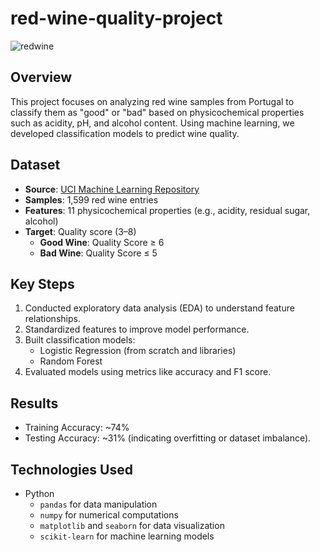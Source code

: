 # **red-wine-quality-project**

![redwine](https://github.com/user-attachments/assets/56e4ed15-66d2-4f34-9291-8e78cfa3ccec)

## **Overview**
This project focuses on analyzing red wine samples from Portugal to classify them as "good" or "bad" based on physicochemical properties such as acidity, pH, and alcohol content. Using machine learning, we developed classification models to predict wine quality.

## **Dataset**
- **Source**: [UCI Machine Learning Repository](https://www.kaggle.com/uciml/red-wine-quality-cortez-et-al-2009)
- **Samples**: 1,599 red wine entries
- **Features**: 11 physicochemical properties (e.g., acidity, residual sugar, alcohol)
- **Target**: Quality score (3–8)
  - **Good Wine**: Quality Score ≥ 6
  - **Bad Wine**: Quality Score ≤ 5

## **Key Steps**
1. Conducted exploratory data analysis (EDA) to understand feature relationships.
2. Standardized features to improve model performance.
3. Built classification models:
   - Logistic Regression (from scratch and libraries)
   - Random Forest
4. Evaluated models using metrics like accuracy and F1 score.

## **Results**
- Training Accuracy: ~74%
- Testing Accuracy: ~31% (indicating overfitting or dataset imbalance).

## **Technologies Used**
- Python
  - `pandas` for data manipulation
  - `numpy` for numerical computations
  - `matplotlib` and `seaborn` for data visualization
  - `scikit-learn` for machine learning models
